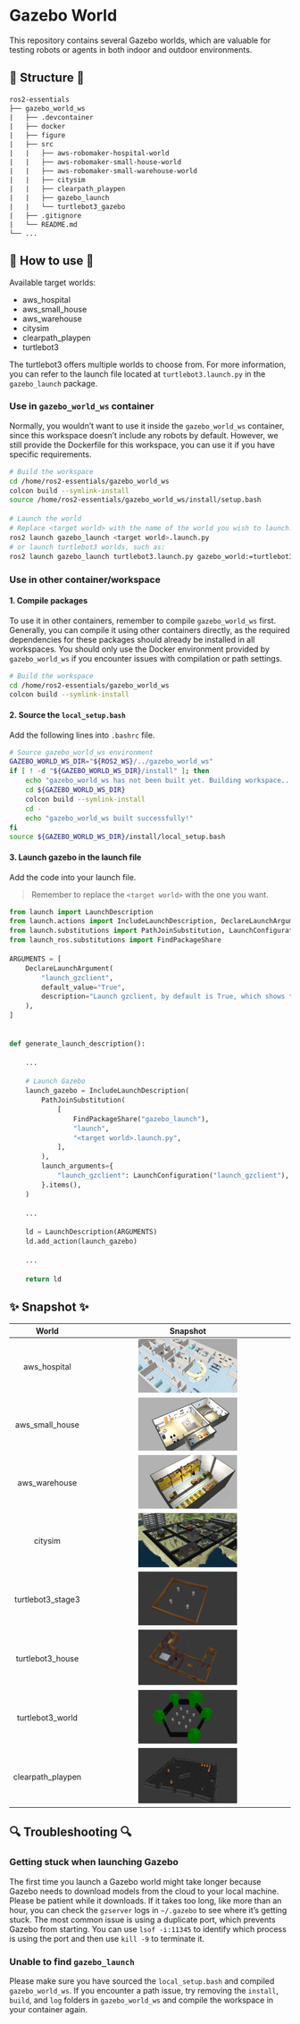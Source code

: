 # Gazebo World

This repository contains several Gazebo worlds, which are valuable for testing robots or agents in both indoor and outdoor environments.

## 🌱 Structure 🌱

```
ros2-essentials
├── gazebo_world_ws
|   ├── .devcontainer
|   ├── docker
|   ├── figure
|   ├── src
|   |   ├── aws-robomaker-hospital-world
|   |   ├── aws-robomaker-small-house-world
|   |   ├── aws-robomaker-small-warehouse-world
|   |   ├── citysim
|   |   ├── clearpath_playpen
|   |   ├── gazebo_launch
|   |   └── turtlebot3_gazebo
|   ├── .gitignore
|   └── README.md
└── ...
```

## 🚩 How to use 🚩

Available target worlds:
- aws_hospital
- aws_small_house
- aws_warehouse
- citysim
- clearpath_playpen
- turtlebot3

The turtlebot3 offers multiple worlds to choose from. For more information, you can refer to the launch file located at `turtlebot3.launch.py` in the `gazebo_launch` package.

### Use in `gazebo_world_ws` container

Normally, you wouldn’t want to use it inside the `gazebo_world_ws` container, since this workspace doesn’t include any robots by default. However, we still provide the Dockerfile for this workspace, you can use it if you have specific requirements.

```bash
# Build the workspace
cd /home/ros2-essentials/gazebo_world_ws
colcon build --symlink-install
source /home/ros2-essentials/gazebo_world_ws/install/setup.bash

# Launch the world
# Replace <target world> with the name of the world you wish to launch.
ros2 launch gazebo_launch <target world>.launch.py
# or launch turtlebot3 worlds, such as:
ros2 launch gazebo_launch turtlebot3.launch.py gazebo_world:=turtlebot3_dqn_stage3.world
```

### Use in other container/workspace

#### 1. Compile packages

To use it in other containers, remember to compile `gazebo_world_ws` first. Generally, you can compile it using other containers directly, as the required dependencies for these packages should already be installed in all workspaces. You should only use the Docker environment provided by `gazebo_world_ws` if you encounter issues with compilation or path settings.

```bash
# Build the workspace
cd /home/ros2-essentials/gazebo_world_ws
colcon build --symlink-install
```

#### 2. Source the `local_setup.bash`

Add the following lines into `.bashrc` file.

```bash
# Source gazebo_world_ws environment
GAZEBO_WORLD_WS_DIR="${ROS2_WS}/../gazebo_world_ws"
if [ ! -d "${GAZEBO_WORLD_WS_DIR}/install" ]; then
    echo "gazebo_world_ws has not been built yet. Building workspace..."
    cd ${GAZEBO_WORLD_WS_DIR}
    colcon build --symlink-install
    cd -
    echo "gazebo_world_ws built successfully!"
fi
source ${GAZEBO_WORLD_WS_DIR}/install/local_setup.bash
```

#### 3. Launch gazebo in the launch file

 Add the code into your launch file.

> Remember to replace the `<target world>` with the one you want.

```python
from launch import LaunchDescription
from launch.actions import IncludeLaunchDescription, DeclareLaunchArgument
from launch.substitutions import PathJoinSubstitution, LaunchConfiguration
from launch_ros.substitutions import FindPackageShare

ARGUMENTS = [
    DeclareLaunchArgument(
        "launch_gzclient",
        default_value="True",
        description="Launch gzclient, by default is True, which shows the gazebo GUI",
    ),
]


def generate_launch_description():
    
    ...
    
    # Launch Gazebo
    launch_gazebo = IncludeLaunchDescription(
        PathJoinSubstitution(
            [
                FindPackageShare("gazebo_launch"), 
                "launch",
                "<target world>.launch.py",
            ],
        ),
        launch_arguments={
            "launch_gzclient": LaunchConfiguration("launch_gzclient"),
        }.items(),
    )
    
    ...
    
    ld = LaunchDescription(ARGUMENTS)
    ld.add_action(launch_gazebo)
    
    ...
    
    return ld
```

## ✨ Snapshot ✨

|       World       |                        Snapshot                         |
|:-----------------:|:-------------------------------------------------------:|
|   aws_hospital    |   <img src="./figure/aws_hospital.png" width="50%"/>    |
|  aws_small_house  |  <img src="./figure/aws_small_house.png" width="50%"/>  |
|   aws_warehouse   |   <img src="./figure/aws_warehouse.png" width="50%"/>   |
|      citysim      |      <img src="./figure/citysim.png" width="50%"/>      |
| turtlebot3_stage3 | <img src="./figure/turtlebot3_stage3.png" width="50%"/> |
| turtlebot3_house  | <img src="./figure/turtlebot3_house.png" width="50%"/>  |
| turtlebot3_world  | <img src="./figure/turtlebot3_world.png" width="50%"/>  |
| clearpath_playpen | <img src="./figure/clearpath_playpen.png" width="50%"/> |

## 🔍 Troubleshooting 🔍

### Getting stuck when launching Gazebo

The first time you launch a Gazebo world might take longer because Gazebo needs to download models from the cloud to your local machine. Please be patient while it downloads. If it takes too long, like more than an hour, you can check the `gzserver` logs in `~/.gazebo` to see where it’s getting stuck. The most common issue is using a duplicate port, which prevents Gazebo from starting. You can use `lsof -i:11345` to identify which process is using the port and then use `kill -9` to terminate it.

### Unable to find `gazebo_launch`

Please make sure you have sourced the `local_setup.bash` and compiled `gazebo_world_ws`. If you encounter a path issue, try removing the `install`, `build`, and `log` folders in `gazebo_world_ws` and compile the workspace in your container again.